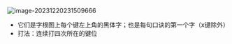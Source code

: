 ![image-20231220231509666](/Users/ruichengm/knowledge_repository/fivePenLearning/1.概念/a.assets/image-20231220231509666.png)

* 它们是字根图上每个键左上角的黑体字；也是每句口诀的第一个字（x键除外）
* 打法：连续打四次所在的键位